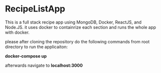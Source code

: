 # RecipeListApp
This is a full stack recipe app using MongoDB, Docker, ReactJS, and Node.JS. it uses docker to containrize each section and runs the whole app with docker.

please after cloning the repository do the following commands from root directory to run the applicaiton:

**docker-compose up**

afterwards navigate to **localhost:3000**
